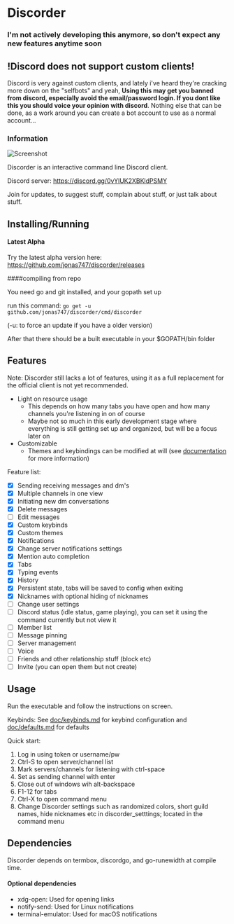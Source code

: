 # Discorder

### I'm not actively developing this anymore, so don't expect any new features anytime soon

## !Discord does not support custom clients!

Discord is very against custom clients, and lately i've heard they're cracking more down on the "selfbots" and yeah, **Using this may get you banned from discord, especially avoid the email/password login. If you dont like this you should voice your opinion with discord**. Nothing else that can be done, as a work around you can create a bot account to use as a normal account...

### Information

![Screenshot](https://dl.dropboxusercontent.com/u/17487167/screenshots/1476387883.png)

Discorder is an interactive command line Discord client.

Discord server: https://discord.gg/0vYlUK2XBKldPSMY

Join for updates, to suggest stuff, complain about stuff, or just talk about stuff.

## Installing/Running

#### Latest Alpha

Try the latest alpha version here: https://github.com/jonas747/discorder/releases

####compiling from repo

You need go and git installed, and your gopath set up

run this command: `go get -u github.com/jonas747/discorder/cmd/discorder`

(-u: to force an update if you have a older version)

After that there should be a built executable in your $GOPATH/bin folder

## Features

Note: Discorder still lacks a lot of features, using it as a full replacement for the official client is not yet recommended.

 - Light on resource usage
     + This depends on how many tabs you have open and how many channels you're listening in on of course
     + Maybe not so much in this early development stage where everything is still getting set up and organized, but will be a focus later on
 - Customizable
     + Themes and keybindings can be modified at will (see [documentation](doc) for more information)

Feature list:

- [x] Sending receiving messages and dm's
- [x] Multiple channels in one view
- [x] Initiating new dm conversations
- [x] Delete messages
- [ ] Edit messages
- [x] Custom keybinds
- [x] Custom themes
- [x] Notifications
- [x] Change server notifications settings
- [x] Mention auto completion
- [x] Tabs
- [x] Typing events
- [x] History
- [x] Persistent state, tabs will be saved to config when exiting
- [x] Nicknames with optional hiding of nicknames
- [ ] Change user settings
- [ ] Discord status (idle status, game playing), you can set it using the command currently but not view it
- [ ] Member list  
- [ ] Message pinning
- [ ] Server management
- [ ] Voice
- [ ] Friends and other relationship stuff (block etc)
- [ ] Invite (you can open them but not create)

## Usage

Run the executable and follow the instructions on screen.

Keybinds: See [doc/keybinds.md](https://github.com/jonas747/discorder/blob/master/doc/keybinds.md) for keybind configuration and [doc/defaults.md](https://github.com/jonas747/discorder/blob/master/doc/defaults.md) for defaults

Quick start:

1. Log in using token or username/pw
2. Ctrl-S to open server/channel list
3. Mark servers/channels for listening with ctrl-space
4. Set as sending channel with enter
5. Close out of windows wih alt-backspace
6. F1-12 for tabs
7. Ctrl-X to open command menu
8. Change Discorder settings such as randomized colors, short guild names, hide nicknames etc in discorder_setttings; located in the command menu

## Dependencies

Discorder depends on termbox, discordgo, and go-runewidth at compile time.

#### Optional dependencies

 - xdg-open: Used for opening links
 - notify-send: Used for Linux notifications
 - terminal-emulator: Used for macOS notifications
